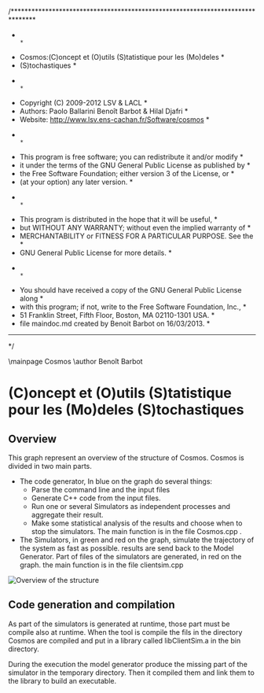 /*******************************************************************************
 *                                                                             *
 * Cosmos:(C)oncept et (O)utils (S)tatistique pour les (Mo)deles               *
 * (S)tochastiques                                                             *
 *                                                                             *
 * Copyright (C) 2009-2012 LSV & LACL                                          *
 * Authors: Paolo Ballarini Benoît Barbot & Hilal Djafri                       *
 * Website: http://www.lsv.ens-cachan.fr/Software/cosmos                       *
 *                                                                             *
 * This program is free software; you can redistribute it and/or modify        *
 * it under the terms of the GNU General Public License as published by        *
 * the Free Software Foundation; either version 3 of the License, or           *
 * (at your option) any later version.                                         *
 *                                                                             *
 * This program is distributed in the hope that it will be useful,             *
 * but WITHOUT ANY WARRANTY; without even the implied warranty of              *
 * MERCHANTABILITY or FITNESS FOR A PARTICULAR PURPOSE.  See the               *
 * GNU General Public License for more details.                                *
 *                                                                             *
 * You should have received a copy of the GNU General Public License along     *
 * with this program; if not, write to the Free Software Foundation, Inc.,     *
 * 51 Franklin Street, Fifth Floor, Boston, MA 02110-1301 USA.                 *
 * file maindoc.md created by Benoit Barbot on 16/03/2013.                     *
 *******************************************************************************
 */

\mainpage Cosmos
\author Benoît Barbot

# (C)oncept et (O)utils (S)tatistique pour les (Mo)deles (S)tochastiques


## Overview
This graph represent an overview of the structure of Cosmos.
Cosmos is divided in two main parts.
- The code generator,
	In blue on the graph do several things:
	+ Parse the command line and the input files
	+ Generate C++ code from the input files.
	+ Run one or several Simulators as independent processes and aggregate their
		result.
	+ Make some statistical analysis of the results and choose when to stop the
		simulators.
	The main function is in the file Cosmos.cpp .
- The Simulators, in green and red on the graph, simulate the trajectory
	of the system as fast as possible. results are send back to the Model
	Generator. Part of files of the simulators are generated, in red on the 
	graph. the main function is in the file clientsim.cpp

![Overview of the structure](../overview.png)


## Code generation and compilation
As part of the simulators is generated at runtime, those part must be compile
also at runtime. When the tool is compile the fils in the directory Cosmos are
compiled and put in a library called libClientSim.a in the bin directory.

During the execution the model generator produce the missing part of the
simulator in the temporary directory.
Then it compiled them and link them to the library to build an executable.


